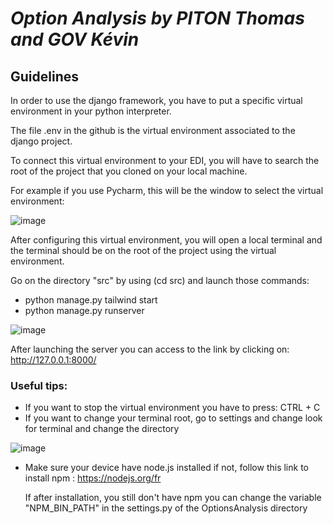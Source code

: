 # *Option Analysis by PITON Thomas and GOV Kévin*

## **Guidelines**

  In order to use the django framework, you have to put a specific virtual environment in your python interpreter.
  
  The file .env in the github is the virtual environment associated to the django project.
  
  To connect this virtual environment to your EDI, you will have to search the root of the project that you cloned on your local machine.

For example if you use Pycharm, this will be the window to select the virtual environment:

![image](https://github.com/user-attachments/assets/9b97c31c-8b11-4d6b-892b-f5908a0396ee)

After configuring this virtual environment, you will open a local terminal and the terminal should be on the root of the project using the virtual environment.

Go on the directory "src" by using (cd src) and launch those commands: 
- python manage.py tailwind start
- python manage.py runserver

![image](https://github.com/user-attachments/assets/7dc008ef-956a-42a1-b899-2aa392211563)

After launching the server you can access to the link by clicking on:  http://127.0.0.1:8000/ 

### Useful tips:
-  If you want to stop the virtual environment you have to press: CTRL + C
-  If you want to change your terminal root, go to settings and change look for terminal and change the directory
  
![image](https://github.com/user-attachments/assets/b9775b5b-ab0f-4160-97f8-1b9cdffdc166)

- Make sure your device have node.js installed if not, follow this link to install npm : https://nodejs.org/fr

  If after installation, you still don't have npm you can change the variable "NPM_BIN_PATH" in the settings.py of the OptionsAnalysis directory
